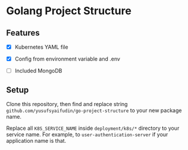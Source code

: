 # Golang Project Structure

## Features

* [x] Kubernetes YAML file
* [x] Config from environment variable and .env
* [ ] Included MongoDB


## Setup

Clone this repository, then find and replace string `github.com/yusufsyaifudin/go-project-structure` to your new package name.

Replace all `K8S_SERVICE_NAME` inside `deployment/k8s/*` directory to your service name.
For example, to `user-authentication-server` if your application name is that.



